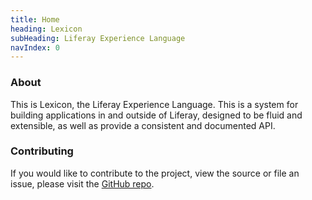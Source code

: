 ```yaml
---
title: Home
heading: Lexicon
subHeading: Liferay Experience Language
navIndex: 0
---
```


### About

This is Lexicon, the Liferay Experience Language. This is a system for building applications in and outside of Liferay, designed to be fluid and extensible, as well as provide a consistent and documented API.

### Contributing
If you would like to contribute to the project, view the source or file an issue, please visit the [GitHub repo](https://github.com/liferay/lexicon).